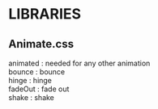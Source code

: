 # LIBRARIES  
  
## Animate.css  
animated	: needed for any other animation  
bounce	: bounce  
hinge		: hinge  
fadeOut	: fade out  
shake		: shake  



